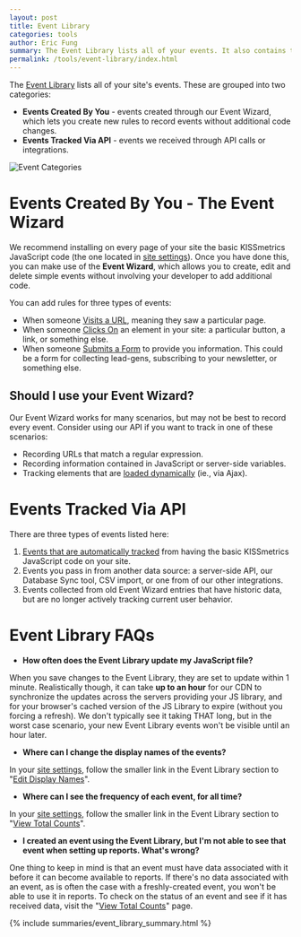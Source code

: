 ```yaml
---
layout: post
title: Event Library
categories: tools
author: Eric Fung
summary: The Event Library lists all of your events. It also contains the Event Wizard, which lets you create new rules to record events without additional code changes.
permalink: /tools/event-library/index.html
---
```

The [Event Library][event-library] lists all of your site's events. These are grouped into two categories:

* **Events Created By You** - events created through our Event Wizard, which lets you create new rules to record events without additional code changes.
* **Events Tracked Via API** - events we received through API calls or integrations.

![Event Categories][categories]

# Events Created By You - The Event Wizard

We recommend installing on every page of your site the basic KISSmetrics JavaScript code (the one located in [site settings][site-settings]). Once you have done this, you can make use of the **Event Wizard**, which allows you to create, edit and delete simple events without involving your developer to add additional code.

You can add rules for three types of events:

* When someone [Visits a URL][create-1], meaning they saw a particular page.
* When someone [Clicks On][create-2] an element in your site: a particular button, a link, or something else.
* When someone [Submits a Form][create-3] to provide you information. This could be a form for collecting lead-gens, subscribing to your newsletter, or something else.

## Should I use your Event Wizard?

Our Event Wizard works for many scenarios, but may not be best to record every event. Consider using our API if you want to track in one of these scenarios:

* Recording URLs that match a regular expression.
* Recording information contained in JavaScript or server-side variables.
* Tracking elements that are [loaded dynamically][dyn-elem] (ie., via Ajax).

# Events Tracked Via API

There are three types of events listed here:

1. [Events that are automatically tracked][auto-track] from having the basic KISSmetrics JavaScript code on your site.
2. Events you pass in from another data source: a server-side API, our Database Sync tool, CSV import, or one from of our other integrations.
3. Events collected from old Event Wizard entries that have historic data, but are no longer actively tracking current user behavior.

# Event Library FAQs 

* **How often does the Event Library update my JavaScript file?**

When you save changes to the Event Library, they are set to update within 1 minute. Realistically though, it can take **up to an hour** for our CDN to synchronize the updates across the servers providing your JS library, and for your browser's cached version of the JS Library to expire (without you forcing a refresh). We don't typically see it taking THAT long, but in the worst case scenario, your new Event Library events won't be visible until an hour later.

* **Where can I change the display names of the events?**

In your [site settings][site-settings], follow the smaller link in the Event Library section to "[Edit Display Names][display]".

* **Where can I see the frequency of each event, for all time?**

In your [site settings][site-settings], follow the smaller link in the Event Library section to "[View Total Counts][count]".

* **I created an event using the Event Library, but I'm not able to see that event when setting up reports. What's wrong?**

One thing to keep in mind is that an event must have data associated with it before it can become available to reports. If there's no data associated with an event, as is often the case with a freshly-created event, you won't be able to use it in reports. To check on the status of an event and see if it has received data, visit the "[View Total Counts][count]" page.

{% include summaries/event_library_summary.html %}

[site-settings]: https://app.kissmetrics.com/settings
[event-library]: https://app.kissmetrics.com/wizard
[auto-track]: /apis/javascript#events-automatically-tracked

[categories]: https://s3.amazonaws.com/kissmetrics-support-files/assets/tools/event-library/event-categories.png

[create-1]: /tutorial/event-library-tutorial/events-url-tutorial
[create-2]: /tutorial/event-library-tutorial/events-clicks-tutorial
[create-3]: /tutorial/event-library-tutorial/events-form-tutorial

[display]: https://app.kissmetrics.com/product.edit/#props
[count]: https://app.kissmetrics.com/product.event_prop_breakdown/
[dyn-elem]: /how-tos/dynamic-elements
